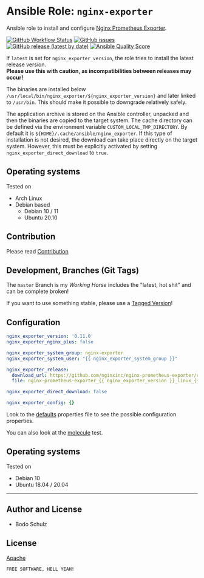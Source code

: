 
# Ansible Role:  `nginx-exporter`

Ansible role to install and configure [Nginx Prometheus Exporter](https://github.com/nginxinc/nginx-prometheus-exporter).

[![GitHub Workflow Status](https://img.shields.io/github/actions/workflow/status/bodsch/ansible-nginx-exporter/main.yml?branch=main)][ci]
[![GitHub issues](https://img.shields.io/github/issues/bodsch/ansible-nginx-exporter)][issues]
[![GitHub release (latest by date)](https://img.shields.io/github/v/release/bodsch/ansible-nginx-exporter)][releases]
[![Ansible Quality Score](https://img.shields.io/ansible/quality/50067?label=role%20quality)][quality]

[ci]: https://github.com/bodsch/ansible-nginx-exporter/actions
[issues]: https://github.com/bodsch/ansible-nginx-exporter/issues?q=is%3Aopen+is%3Aissue
[releases]: https://github.com/bodsch/ansible-nginx-exporter/releases
[quality]: https://galaxy.ansible.com/bodsch/nginx_exporter


If `latest` is set for `nginx_exporter_version`, the role tries to install the latest release version.  
**Please use this with caution, as incompatibilities between releases may occur!**

The binaries are installed below `/usr/local/bin/nginx_exporter/${nginx_exporter_version}` and later linked to `/usr/bin`.
This should make it possible to downgrade relatively safely.

The application archive is stored on the Ansible controller, unpacked and then the binaries are copied to the target system.
The cache directory can be defined via the environment variable `CUSTOM_LOCAL_TMP_DIRECTORY`.
By default it is `${HOME}/.cache/ansible/nginx_exporter`.
If this type of installation is not desired, the download can take place directly on the target system.
However, this must be explicitly activated by setting `nginx_exporter_direct_download` to `true`.


## Operating systems

Tested on

* Arch Linux
* Debian based
  - Debian 10 / 11
  - Ubuntu 20.10

## Contribution

Please read [Contribution](CONTRIBUTING.md)

## Development,  Branches (Git Tags)

The `master` Branch is my *Working Horse* includes the "latest, hot shit" and can be complete broken!

If you want to use something stable, please use a [Tagged Version](https://github.com/bodsch/node_exporter/tags)!

## Configuration

```yaml
nginx_exporter_version: '0.11.0'
nginx_exporter_nginx_plus: false

nginx_exporter_system_group: nginx-exporter
nginx_exporter_system_user: "{{ nginx_exporter_system_group }}"

nginx_exporter_release:
  download_url: https://github.com/nginxinc/nginx-prometheus-exporter/releases
  file: nginx-prometheus-exporter_{{ nginx_exporter_version }}_linux_{{ go_arch }}.tar.gz

nginx_exporter_direct_download: false

nginx_exporter_config: {}
```

Look to the [defaults](defaults/main.yml) properties file to see the possible configuration properties.

You can also look at the [molecule](molecule/default/group_vars/all) test.


## Operating systems

Tested on

* Debian 10
* Ubuntu 18.04 / 20.04

----

## Author and License

- Bodo Schulz

## License

[Apache](LICENSE)

`FREE SOFTWARE, HELL YEAH!`
